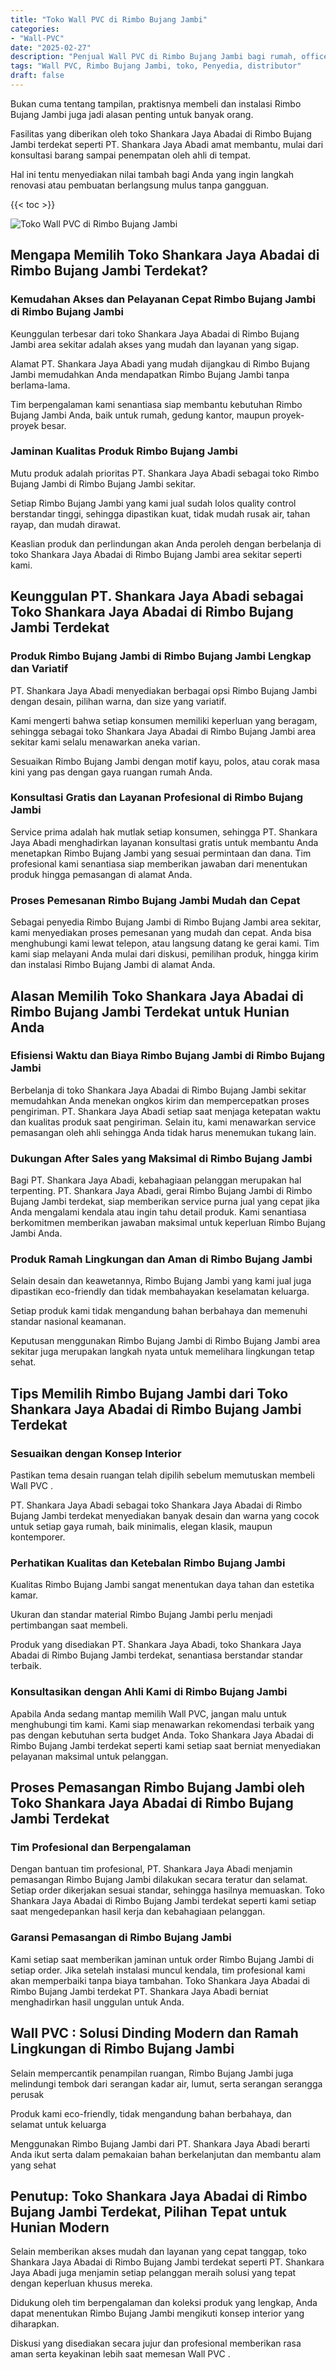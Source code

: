 ```yaml
---
title: "Toko Wall PVC di Rimbo Bujang Jambi"
categories: 
- "Wall-PVC"
date: "2025-02-27"
description: "Penjual Wall PVC di Rimbo Bujang Jambi bagi rumah, office, serta gerai. Material terbaik, variasi motif, variasi warna elegan, beserta jasa penempatan dikerjakan oleh tenaga ahli profesional serta kepastian resmi!|Layanan distribusi Wall PVC di Rimbo Bujang Jambi bagi kebutuhan tempat tinggal, kantor, atau ritel, dengan produk unggulan dan penempatan oleh tim berpengalaman serta garansi resmi.|Pilihan Wall PVC di Rimbo Bujang Jambi yang terbukti untuk hunian, kantor, dan ritel, bersama produk berkualitas dan penempatan oleh tim ahli dan garansi resmi.|Distribusi Wall PVC di Rimbo Bujang Jambi untuk tempat tinggal, office, serta toko, dengan panel berkualitas dan pemasangan dikerjakan oleh tenaga ahli ahli, dilengkapi dengan jaminan resmi.}"
tags: "Wall PVC, Rimbo Bujang Jambi, toko, Penyedia, distributor"
draft: false
---
```


Bukan cuma tentang tampilan, praktisnya membeli dan instalasi Rimbo Bujang Jambi juga jadi alasan penting untuk banyak orang.

Fasilitas yang diberikan oleh toko Shankara Jaya Abadai di Rimbo Bujang Jambi terdekat seperti PT. Shankara Jaya Abadi amat membantu, mulai dari konsultasi barang sampai penempatan oleh ahli di tempat.

Hal ini tentu menyediakan nilai tambah bagi Anda yang ingin langkah renovasi atau pembuatan berlangsung mulus tanpa gangguan.

{{< toc >}}

![Toko Wall PVC di Rimbo Bujang Jambi](/images/Wall-PVC/Toko-Wall-PVC-di-Rimbo-Bujang-Jambi.png)


## Mengapa Memilih Toko Shankara Jaya Abadai di Rimbo Bujang Jambi Terdekat?

### Kemudahan Akses dan Pelayanan Cepat Rimbo Bujang Jambi di Rimbo Bujang Jambi

Keunggulan terbesar dari toko Shankara Jaya Abadai di Rimbo Bujang Jambi area sekitar adalah akses yang mudah dan layanan yang sigap.

Alamat PT. Shankara Jaya Abadi yang mudah dijangkau di Rimbo Bujang Jambi memudahkan Anda mendapatkan Rimbo Bujang Jambi tanpa berlama-lama.

Tim berpengalaman kami senantiasa siap membantu kebutuhan Rimbo Bujang Jambi Anda, baik untuk rumah, gedung kantor, maupun proyek-proyek besar.

### Jaminan Kualitas Produk Rimbo Bujang Jambi

Mutu produk adalah prioritas PT. Shankara Jaya Abadi sebagai toko Rimbo Bujang Jambi di Rimbo Bujang Jambi sekitar.

Setiap Rimbo Bujang Jambi yang kami jual sudah lolos quality control berstandar tinggi, sehingga dipastikan kuat, tidak mudah rusak air, tahan rayap, dan mudah dirawat.

Keaslian produk dan perlindungan akan Anda peroleh dengan berbelanja di toko Shankara Jaya Abadai di Rimbo Bujang Jambi area sekitar seperti kami.

## Keunggulan PT. Shankara Jaya Abadi sebagai Toko Shankara Jaya Abadai di Rimbo Bujang Jambi Terdekat

### Produk Rimbo Bujang Jambi di Rimbo Bujang Jambi Lengkap dan Variatif

PT. Shankara Jaya Abadi menyediakan berbagai opsi Rimbo Bujang Jambi dengan desain, pilihan warna, dan size yang variatif.

Kami mengerti bahwa setiap konsumen memiliki keperluan yang beragam, sehingga sebagai toko Shankara Jaya Abadai di Rimbo Bujang Jambi area sekitar kami selalu menawarkan aneka varian.

Sesuaikan Rimbo Bujang Jambi dengan motif kayu, polos, atau corak masa kini yang pas dengan gaya ruangan rumah Anda.

### Konsultasi Gratis dan Layanan Profesional di Rimbo Bujang Jambi

Service prima adalah hak mutlak setiap konsumen, sehingga PT. Shankara Jaya Abadi menghadirkan layanan konsultasi gratis untuk membantu Anda menetapkan Rimbo Bujang Jambi yang sesuai permintaan dan dana. Tim profesional kami senantiasa siap memberikan jawaban dari menentukan produk hingga pemasangan di alamat Anda.

### Proses Pemesanan Rimbo Bujang Jambi Mudah dan Cepat

Sebagai penyedia Rimbo Bujang Jambi di Rimbo Bujang Jambi area sekitar, kami menyediakan proses pemesanan yang mudah dan cepat. Anda bisa menghubungi kami lewat telepon, atau langsung datang ke gerai kami. Tim kami siap melayani Anda mulai dari diskusi, pemilihan produk, hingga kirim dan instalasi Rimbo Bujang Jambi di alamat Anda.

## Alasan Memilih Toko Shankara Jaya Abadai di Rimbo Bujang Jambi Terdekat untuk Hunian Anda

### Efisiensi Waktu dan Biaya Rimbo Bujang Jambi di Rimbo Bujang Jambi

Berbelanja di toko Shankara Jaya Abadai di Rimbo Bujang Jambi sekitar memudahkan Anda menekan ongkos kirim dan mempercepatkan proses pengiriman. PT. Shankara Jaya Abadi setiap saat menjaga ketepatan waktu dan kualitas produk saat pengiriman. Selain itu, kami menawarkan service pemasangan oleh ahli sehingga Anda tidak harus menemukan tukang lain.

### Dukungan After Sales yang Maksimal di Rimbo Bujang Jambi

Bagi PT. Shankara Jaya Abadi, kebahagiaan pelanggan merupakan hal terpenting. PT. Shankara Jaya Abadi, gerai Rimbo Bujang Jambi di Rimbo Bujang Jambi terdekat, siap memberikan service purna jual yang cepat jika Anda mengalami kendala atau ingin tahu detail produk. Kami senantiasa berkomitmen memberikan jawaban maksimal untuk keperluan Rimbo Bujang Jambi Anda.

### Produk Ramah Lingkungan dan Aman di Rimbo Bujang Jambi

Selain desain dan keawetannya, Rimbo Bujang Jambi yang kami jual juga dipastikan eco-friendly dan tidak membahayakan keselamatan keluarga.

Setiap produk kami tidak mengandung bahan berbahaya dan memenuhi standar nasional keamanan.

Keputusan menggunakan Rimbo Bujang Jambi di Rimbo Bujang Jambi area sekitar juga merupakan langkah nyata untuk memelihara lingkungan tetap sehat.

## Tips Memilih Rimbo Bujang Jambi dari Toko Shankara Jaya Abadai di Rimbo Bujang Jambi Terdekat

### Sesuaikan dengan Konsep Interior 

Pastikan tema desain ruangan telah dipilih sebelum memutuskan membeli  Wall PVC .

PT. Shankara Jaya Abadi sebagai toko Shankara Jaya Abadai di Rimbo Bujang Jambi terdekat menyediakan banyak desain dan warna yang cocok untuk setiap gaya rumah, baik minimalis, elegan klasik, maupun kontemporer.

### Perhatikan Kualitas dan Ketebalan Rimbo Bujang Jambi

Kualitas Rimbo Bujang Jambi sangat menentukan daya tahan dan estetika kamar.

Ukuran dan standar material Rimbo Bujang Jambi perlu menjadi pertimbangan saat membeli.

Produk yang disediakan PT. Shankara Jaya Abadi, toko Shankara Jaya Abadai di Rimbo Bujang Jambi terdekat, senantiasa berstandar standar terbaik.

### Konsultasikan dengan Ahli Kami di Rimbo Bujang Jambi

Apabila Anda sedang mantap memilih Wall PVC, jangan malu untuk menghubungi tim kami. Kami siap menawarkan rekomendasi terbaik yang pas dengan kebutuhan serta budget Anda. Toko Shankara Jaya Abadai di Rimbo Bujang Jambi terdekat seperti kami setiap saat berniat menyediakan pelayanan maksimal untuk pelanggan.

## Proses Pemasangan Rimbo Bujang Jambi oleh Toko Shankara Jaya Abadai di Rimbo Bujang Jambi Terdekat

### Tim Profesional dan Berpengalaman

Dengan bantuan tim profesional, PT. Shankara Jaya Abadi menjamin pemasangan Rimbo Bujang Jambi dilakukan secara teratur dan selamat. Setiap order dikerjakan sesuai standar, sehingga hasilnya memuaskan. Toko Shankara Jaya Abadai di Rimbo Bujang Jambi terdekat seperti kami setiap saat mengedepankan hasil kerja dan kebahagiaan pelanggan.

### Garansi Pemasangan di Rimbo Bujang Jambi

Kami setiap saat memberikan jaminan untuk order Rimbo Bujang Jambi di setiap order. Jika setelah instalasi muncul kendala, tim profesional kami akan memperbaiki tanpa biaya tambahan. Toko Shankara Jaya Abadai di Rimbo Bujang Jambi terdekat PT. Shankara Jaya Abadi berniat menghadirkan hasil unggulan untuk Anda.

##  Wall PVC : Solusi Dinding Modern dan Ramah Lingkungan di Rimbo Bujang Jambi

Selain mempercantik penampilan ruangan, Rimbo Bujang Jambi juga melindungi tembok dari serangan kadar air, lumut, serta serangan serangga perusak

Produk kami eco-friendly, tidak mengandung bahan berbahaya, dan selamat untuk keluarga

Menggunakan Rimbo Bujang Jambi dari PT. Shankara Jaya Abadi berarti Anda ikut serta dalam pemakaian bahan berkelanjutan dan membantu alam yang sehat

## Penutup: Toko Shankara Jaya Abadai di Rimbo Bujang Jambi Terdekat, Pilihan Tepat untuk Hunian Modern

Selain memberikan akses mudah dan layanan yang cepat tanggap, toko Shankara Jaya Abadai di Rimbo Bujang Jambi terdekat seperti PT. Shankara Jaya Abadi juga menjamin setiap pelanggan meraih solusi yang tepat dengan keperluan khusus mereka.

Didukung oleh tim berpengalaman dan koleksi produk yang lengkap, Anda dapat menentukan Rimbo Bujang Jambi mengikuti konsep interior yang diharapkan.

Diskusi yang disediakan secara jujur dan profesional memberikan rasa aman serta keyakinan lebih saat memesan  Wall PVC .